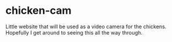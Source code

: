 # chicken-cam

Little website that will be used as a video camera for the chickens. Hopefully I get around to seeing this all the way through.
